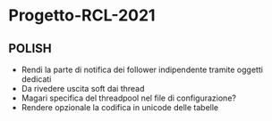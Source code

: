 # Progetto-RCL-2021

## POLISH
- Rendi la parte di notifica dei follower indipendente tramite oggetti dedicati
- Da rivedere uscita soft dai thread
- Magari specifica del threadpool nel file di configurazione?
- Rendere opzionale la codifica in unicode delle tabelle